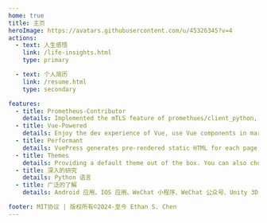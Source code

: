 ```yaml
---
home: true
title: 主页
heroImage: https://avatars.githubusercontent.com/u/45326345?v=4
actions:
  - text: 人生感悟
    link: /life-insights.html
    type: primary

  - text: 个人简历
    link: /resume.html
    type: secondary

features:
  - title: Prometheus-Contributor
    details: Implemented the mTLS feature of promethues/client_python, for which the project team released a new version!
  - title: Vue-Powered
    details: Enjoy the dev experience of Vue, use Vue components in markdown, and develop custom themes with Vue.
  - title: Performant
    details: VuePress generates pre-rendered static HTML for each page, and runs as an SPA once a page is loaded.
  - title: Themes
    details: Providing a default theme out of the box. You can also choose a community theme or create your own one.
  - title: 深入的研究
    details: Python 语言
  - title: 广泛的了解
    details: Android 应用、IOS 应用、WeChat 小程序、WeChat 公众号、Unity 3D 游戏、Vue、Next.Js

footer: MIT协议 | 版权所有©2024-至今 Ethan S. Chen
---
```


